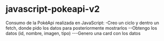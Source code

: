# javascript-pokeapi-v2

Consumo de la PokéApi realizada en JavaScript:
-Creo un ciclo y dentro un fetch, donde pido los datos para posteriormente mostrarlos
--Obtengo los datos (id, nombre, imagen, tipo)
---Genero una card con los datos